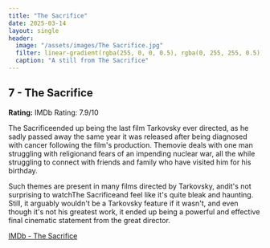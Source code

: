 ```yaml
---
title: "The Sacrifice"
date: 2025-03-14
layout: single
header:
  image: "/assets/images/The Sacrifice.jpg"
  filter: linear-gradient(rgba(255, 0, 0, 0.5), rgba(0, 255, 255, 0.5))
  caption: "A still from The Sacrifice"
---
```


## 7 - The Sacrifice

**Rating:** IMDb Rating: 7.9/10

The Sacrificeended up being the last film Tarkovsky ever directed, as he sadly passed away the same year it was released after being diagnosed with cancer following the film's production. Themovie deals with one man struggling with religionand fears of an impending nuclear war, all the while struggling to connect with friends and family who have visited him for his birthday.

Such themes are present in many films directed by Tarkovsky, andit's not surprising to watchThe Sacrificeand feel like it's quite bleak and haunting. Still, it arguably wouldn't be a Tarkovsky feature if it wasn't, and even though it's not his greatest work, it ended up being a powerful and effective final cinematic statement from the great director.

[IMDb - The Sacrifice](https://www.imdb.com/title/tt0091670/)
